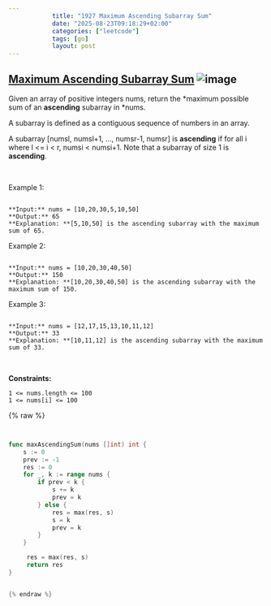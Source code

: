 ```yaml
---
            title: "1927 Maximum Ascending Subarray Sum"
            date: "2025-08-23T09:18:29+02:00"
            categories: ["leetcode"]
            tags: [go]
            layout: post
---
```

            
## [Maximum Ascending Subarray Sum](https://leetcode.com/problems/maximum-ascending-subarray-sum) ![image](https://img.shields.io/badge/Difficulty-Easy-brightgreen)

Given an array of positive integers nums, return the *maximum possible sum of an **ascending** subarray in *nums.

A subarray is defined as a contiguous sequence of numbers in an array.

A subarray [numsl, numsl+1, ..., numsr-1, numsr] is **ascending** if for all i where l <= i < r, numsi  < numsi+1. Note that a subarray of size 1 is **ascending**.

 

Example 1:

```

**Input:** nums = [10,20,30,5,10,50]
**Output:** 65
**Explanation: **[5,10,50] is the ascending subarray with the maximum sum of 65.

```

Example 2:

```

**Input:** nums = [10,20,30,40,50]
**Output:** 150
**Explanation: **[10,20,30,40,50] is the ascending subarray with the maximum sum of 150.

```

Example 3:

```

**Input:** nums = [12,17,15,13,10,11,12]
**Output:** 33
**Explanation: **[10,11,12] is the ascending subarray with the maximum sum of 33.

```

 

**Constraints:**

	1 <= nums.length <= 100
	1 <= nums[i] <= 100

{% raw %}


```go


func maxAscendingSum(nums []int) int {
    s := 0
    prev := -1
    res := 0
    for _, k := range nums {
        if prev < k {
            s += k
            prev = k
        } else {
            res = max(res, s)
            s = k
            prev = k
        }
    }

     res = max(res, s)
     return res
}


{% endraw %}
```
